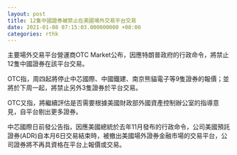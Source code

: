 ```yaml
---
layout: post
title: 12隻中國證券被禁止在美國場外交易平台交易
date: 2021-01-08 07:15:03.000000000 +08:00
categories: rthk
---
```


主要場外交易平台營運商OTC Market公布，因應特朗普政府的行政命令，將禁止12隻中國證券在該平台交易。

OTC指，周四起將停止中芯國際、中國鐵建、南京熊貓電子等9隻證券的報價；並將於下周一起，將禁止另外3隻證券於平台交易。

OTC又指，將繼續評估是否需要根據美國財政部外國資產控制辦公室的指導意見，自平台剔出更多證券。

中芯國際日前發公告指，因應美國總統於去年11月發布的行政命令，公司美國預託證券(ADR)自本月6日交易結束時，被撤出美國場外證券金融市場的交易平台，公司證券將不再具資格在平台上報價或交易。
